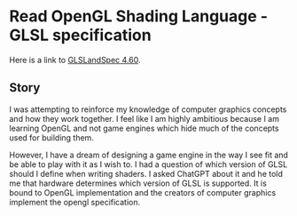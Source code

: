 # Read OpenGL Shading Language - GLSL specification

Here is a link to [GLSLandSpec 4.60](https://registry.khronos.org/OpenGL/specs/gl/GLSLangSpec.4.60.pdf).

## Story

I was attempting to reinforce my knowledge of computer graphics concepts and how they work together. I feel like I am highly ambitious because I am learning OpenGL and not game engines which hide much of the concepts used for building them.

However, I have a dream of designing a game engine in the way I see fit and be able to play with it as I wish to. I had a question of which version of GLSL should I define when writing shaders. I asked ChatGPT about it and he told me that hardware determines which version of GLSL is supported. It is bound to OpenGL implementation and the creators of computer graphics implement the opengl specification.

